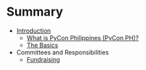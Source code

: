 # Summary

* [Introduction](README.md)
   * [What is PyCon Philippines (PyCon PH)?](what-is-pyconph.md)
   * [The Basics](basics.md)
* Committees and Responsibilities
   * [Fundraising](fundraising.md)

